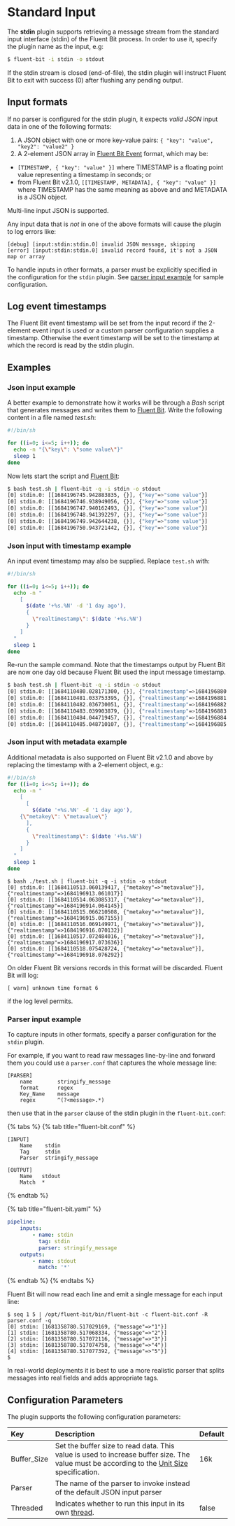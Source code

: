 # Standard Input

The **stdin** plugin supports retrieving a message stream from the standard input interface \(stdin\) of the Fluent Bit process.
In order to use it, specify the plugin name as the input, e.g:

```bash
$ fluent-bit -i stdin -o stdout
```

If the stdin stream is closed (end-of-file), the stdin plugin will instruct
Fluent Bit to exit with success (0) after flushing any pending output.

## Input formats

If no parser is configured for the stdin plugin, it expects *valid JSON* input data in one of the following formats:

1. A JSON object with one or more key-value pairs: `{ "key": "value", "key2": "value2" }`
3. A 2-element JSON array in [Fluent Bit Event](../../concepts/key-concepts.md#event-or-record) format, which may be:
  * `[TIMESTAMP, { "key": "value" }]` where TIMESTAMP is a floating point value representing a timestamp in seconds; or
  * from Fluent Bit v2.1.0, `[[TIMESTAMP, METADATA], { "key": "value" }]` where TIMESTAMP has the same meaning as above and and METADATA is a JSON object.

Multi-line input JSON is supported.

Any input data that is *not* in one of the above formats will cause the plugin to log errors like:

```
[debug] [input:stdin:stdin.0] invalid JSON message, skipping
[error] [input:stdin:stdin.0] invalid record found, it's not a JSON map or array
```

To handle inputs in other formats, a parser must be explicitly specified in the configuration for the `stdin` plugin. See [parser input example](#parser-input-example) for sample configuration.

## Log event timestamps

The Fluent Bit event timestamp will be set from the input record if the 2-element event input is used or a custom parser configuration supplies a timestamp. Otherwise the event timestamp will be set to the timestamp at which the record is read by the stdin plugin.

## Examples

### Json input example

A better example to demonstrate how it works will be through a _Bash_ script that generates messages and writes them to [Fluent Bit](http://fluentbit.io). Write the following content in a file named _test.sh_:

```bash
#!/bin/sh

for ((i=0; i<=5; i++)); do
  echo -n "{\"key\": \"some value\"}"
  sleep 1
done
```

Now lets start the script and [Fluent Bit](http://fluentbit.io):

```bash
$ bash test.sh | fluent-bit -q -i stdin -o stdout
[0] stdin.0: [[1684196745.942883835, {}], {"key"=>"some value"}]
[0] stdin.0: [[1684196746.938949056, {}], {"key"=>"some value"}]
[0] stdin.0: [[1684196747.940162493, {}], {"key"=>"some value"}]
[0] stdin.0: [[1684196748.941392297, {}], {"key"=>"some value"}]
[0] stdin.0: [[1684196749.942644238, {}], {"key"=>"some value"}]
[0] stdin.0: [[1684196750.943721442, {}], {"key"=>"some value"}]
```

### Json input with timestamp example

An input event timestamp may also be supplied. Replace `test.sh` with:

```bash
#!/bin/sh

for ((i=0; i<=5; i++)); do
  echo -n "
    [
      $(date '+%s.%N' -d '1 day ago'),
      {
        \"realtimestamp\": $(date '+%s.%N')
      }
    ]
  "
  sleep 1
done
```

Re-run the sample command. Note that the timestamps output by Fluent Bit are now one day old because Fluent Bit used the input message timestamp.

```bash
$ bash test.sh | fluent-bit -q -i stdin -o stdout
[0] stdin.0: [[1684110480.028171300, {}], {"realtimestamp"=>1684196880.030070}]
[0] stdin.0: [[1684110481.033753395, {}], {"realtimestamp"=>1684196881.034741}]
[0] stdin.0: [[1684110482.036730051, {}], {"realtimestamp"=>1684196882.037704}]
[0] stdin.0: [[1684110483.039903879, {}], {"realtimestamp"=>1684196883.041081}]
[0] stdin.0: [[1684110484.044719457, {}], {"realtimestamp"=>1684196884.046404}]
[0] stdin.0: [[1684110485.048710107, {}], {"realtimestamp"=>1684196885.049651}]
```

### Json input with metadata example

Additional metadata is also supported on Fluent Bit v2.1.0 and above by replacing the timestamp
with a 2-element object, e.g.:

```bash
#!/bin/sh
for ((i=0; i<=5; i++)); do
  echo -n "
    [
      [
        $(date '+%s.%N' -d '1 day ago'),
	{\"metakey\": \"metavalue\"}
      ],
      {
        \"realtimestamp\": $(date '+%s.%N')
      }
    ]
  "
  sleep 1
done
```

```
$ bash ./test.sh | fluent-bit -q -i stdin -o stdout
[0] stdin.0: [[1684110513.060139417, {"metakey"=>"metavalue"}], {"realtimestamp"=>1684196913.061017}]
[0] stdin.0: [[1684110514.063085317, {"metakey"=>"metavalue"}], {"realtimestamp"=>1684196914.064145}]
[0] stdin.0: [[1684110515.066210508, {"metakey"=>"metavalue"}], {"realtimestamp"=>1684196915.067155}]
[0] stdin.0: [[1684110516.069149971, {"metakey"=>"metavalue"}], {"realtimestamp"=>1684196916.070132}]
[0] stdin.0: [[1684110517.072484016, {"metakey"=>"metavalue"}], {"realtimestamp"=>1684196917.073636}]
[0] stdin.0: [[1684110518.075428724, {"metakey"=>"metavalue"}], {"realtimestamp"=>1684196918.076292}]
```

On older Fluent Bit versions records in this format will be discarded. Fluent Bit will log:

```
[ warn] unknown time format 6
```

if the log level permits.

### Parser input example <a id="parser-input-example"></a>

To capture inputs in other formats, specify a parser configuration for the
`stdin` plugin.

For example, if you want to read raw messages line-by-line and forward them you
could use a `parser.conf` that captures the whole message line:

```
[PARSER]
    name        stringify_message
    format      regex
    Key_Name    message
    regex       ^(?<message>.*)
```

then use that in the `parser` clause of the stdin plugin in the `fluent-bit.conf`:

{% tabs %}
{% tab title="fluent-bit.conf" %}
```
[INPUT]
    Name    stdin
    Tag     stdin
    Parser  stringify_message

[OUTPUT]
    Name   stdout
    Match  *
```
{% endtab %}

{% tab title="fluent-bit.yaml" %}
```yaml
pipeline:
    inputs:
        - name: stdin
          tag: stdin
          parser: stringify_message
    outputs:
        - name: stdout
          match: '*'
```
{% endtab %}
{% endtabs %}

Fluent Bit will now read each line and emit a single message for each input
line:

```
$ seq 1 5 | /opt/fluent-bit/bin/fluent-bit -c fluent-bit.conf -R parser.conf -q
[0] stdin: [1681358780.517029169, {"message"=>"1"}]
[1] stdin: [1681358780.517068334, {"message"=>"2"}]
[2] stdin: [1681358780.517072116, {"message"=>"3"}]
[3] stdin: [1681358780.517074758, {"message"=>"4"}]
[4] stdin: [1681358780.517077392, {"message"=>"5"}]
$
```

In real-world deployments it is best to use a more realistic parser that splits
messages into real fields and adds appropriate tags.

## Configuration Parameters <a id="config"></a>

The plugin supports the following configuration parameters:

| Key | Description | Default |
| :--- | :--- | :--- |
| Buffer\_Size | Set the buffer size to read data. This value is used to increase buffer size. The value must be according to the [Unit Size](../../administration/configuring-fluent-bit/unit-sizes.md) specification. | 16k |
| Parser | The name of the parser to invoke instead of the default JSON input parser | |
| Threaded | Indicates whether to run this input in its own [thread](../../administration/multithreading.md#inputs). | false |
